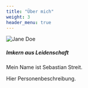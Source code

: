```yaml
---
title: "Über mich"
weight: 3
header_menu: true
---
```


![Jane Doe](images/checking-bees-may2022.png)

##### Imkern aus Leidenschaft

Mein Name ist Sebastian Streit. 

Hier Personenbeschreibung.